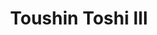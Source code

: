 --- 
title: "Toushin Toshi III"
publishdate: "2019-6-2T16:48:46+02:00"
src: "https://365manga.net/manga/toushin-toshi-iii"
image: "https://data.365manga.net/images/thumbnails/16213-toushin-toshi-iii.jpg"
description: "The protagonist Nakuto, has his sights on becoming the 'War God' aka the Champion of a gladiator style tournament with a twist. When Nakuto tries to enter this tournament, he learns that there's a special condition required for entering. He must partner with a beautiful woman along as collateral, and so by chance he finds his childhood friend, Hazumi in town worried for him. Since he has no other choice…"
---